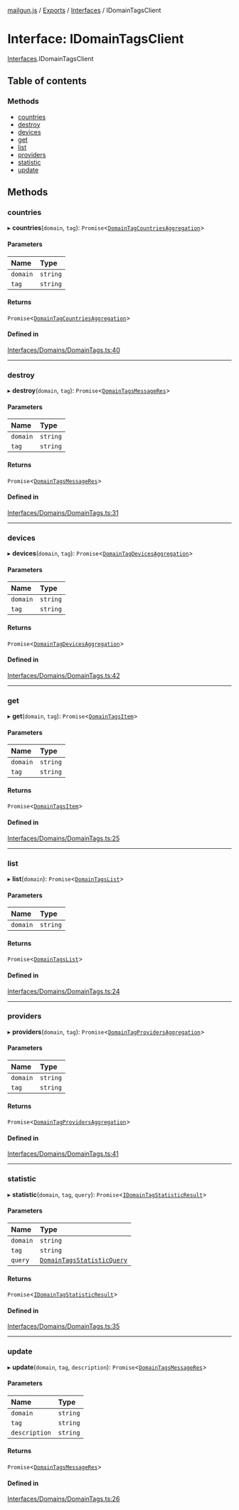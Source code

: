 [mailgun.js](../README.md) / [Exports](../modules.md) / [Interfaces](../modules/Interfaces.md) / IDomainTagsClient

# Interface: IDomainTagsClient

[Interfaces](../modules/Interfaces.md).IDomainTagsClient

## Table of contents

### Methods

- [countries](Interfaces.IDomainTagsClient.md#countries)
- [destroy](Interfaces.IDomainTagsClient.md#destroy)
- [devices](Interfaces.IDomainTagsClient.md#devices)
- [get](Interfaces.IDomainTagsClient.md#get)
- [list](Interfaces.IDomainTagsClient.md#list)
- [providers](Interfaces.IDomainTagsClient.md#providers)
- [statistic](Interfaces.IDomainTagsClient.md#statistic)
- [update](Interfaces.IDomainTagsClient.md#update)

## Methods

### countries

▸ **countries**(`domain`, `tag`): `Promise`<[`DomainTagCountriesAggregation`](../modules.md#domaintagcountriesaggregation)\>

#### Parameters

| Name | Type |
| :------ | :------ |
| `domain` | `string` |
| `tag` | `string` |

#### Returns

`Promise`<[`DomainTagCountriesAggregation`](../modules.md#domaintagcountriesaggregation)\>

#### Defined in

[Interfaces/Domains/DomainTags.ts:40](https://github.com/mailgun/mailgun.js/blob/6248cc0/lib/Interfaces/Domains/DomainTags.ts#L40)

___

### destroy

▸ **destroy**(`domain`, `tag`): `Promise`<[`DomainTagsMessageRes`](../modules.md#domaintagsmessageres)\>

#### Parameters

| Name | Type |
| :------ | :------ |
| `domain` | `string` |
| `tag` | `string` |

#### Returns

`Promise`<[`DomainTagsMessageRes`](../modules.md#domaintagsmessageres)\>

#### Defined in

[Interfaces/Domains/DomainTags.ts:31](https://github.com/mailgun/mailgun.js/blob/6248cc0/lib/Interfaces/Domains/DomainTags.ts#L31)

___

### devices

▸ **devices**(`domain`, `tag`): `Promise`<[`DomainTagDevicesAggregation`](../modules.md#domaintagdevicesaggregation)\>

#### Parameters

| Name | Type |
| :------ | :------ |
| `domain` | `string` |
| `tag` | `string` |

#### Returns

`Promise`<[`DomainTagDevicesAggregation`](../modules.md#domaintagdevicesaggregation)\>

#### Defined in

[Interfaces/Domains/DomainTags.ts:42](https://github.com/mailgun/mailgun.js/blob/6248cc0/lib/Interfaces/Domains/DomainTags.ts#L42)

___

### get

▸ **get**(`domain`, `tag`): `Promise`<[`DomainTagsItem`](../modules.md#domaintagsitem)\>

#### Parameters

| Name | Type |
| :------ | :------ |
| `domain` | `string` |
| `tag` | `string` |

#### Returns

`Promise`<[`DomainTagsItem`](../modules.md#domaintagsitem)\>

#### Defined in

[Interfaces/Domains/DomainTags.ts:25](https://github.com/mailgun/mailgun.js/blob/6248cc0/lib/Interfaces/Domains/DomainTags.ts#L25)

___

### list

▸ **list**(`domain`): `Promise`<[`DomainTagsList`](../modules.md#domaintagslist)\>

#### Parameters

| Name | Type |
| :------ | :------ |
| `domain` | `string` |

#### Returns

`Promise`<[`DomainTagsList`](../modules.md#domaintagslist)\>

#### Defined in

[Interfaces/Domains/DomainTags.ts:24](https://github.com/mailgun/mailgun.js/blob/6248cc0/lib/Interfaces/Domains/DomainTags.ts#L24)

___

### providers

▸ **providers**(`domain`, `tag`): `Promise`<[`DomainTagProvidersAggregation`](../modules.md#domaintagprovidersaggregation)\>

#### Parameters

| Name | Type |
| :------ | :------ |
| `domain` | `string` |
| `tag` | `string` |

#### Returns

`Promise`<[`DomainTagProvidersAggregation`](../modules.md#domaintagprovidersaggregation)\>

#### Defined in

[Interfaces/Domains/DomainTags.ts:41](https://github.com/mailgun/mailgun.js/blob/6248cc0/lib/Interfaces/Domains/DomainTags.ts#L41)

___

### statistic

▸ **statistic**(`domain`, `tag`, `query`): `Promise`<[`IDomainTagStatisticResult`](Interfaces.IDomainTagStatisticResult.md)\>

#### Parameters

| Name | Type |
| :------ | :------ |
| `domain` | `string` |
| `tag` | `string` |
| `query` | [`DomainTagsStatisticQuery`](../modules.md#domaintagsstatisticquery) |

#### Returns

`Promise`<[`IDomainTagStatisticResult`](Interfaces.IDomainTagStatisticResult.md)\>

#### Defined in

[Interfaces/Domains/DomainTags.ts:35](https://github.com/mailgun/mailgun.js/blob/6248cc0/lib/Interfaces/Domains/DomainTags.ts#L35)

___

### update

▸ **update**(`domain`, `tag`, `description`): `Promise`<[`DomainTagsMessageRes`](../modules.md#domaintagsmessageres)\>

#### Parameters

| Name | Type |
| :------ | :------ |
| `domain` | `string` |
| `tag` | `string` |
| `description` | `string` |

#### Returns

`Promise`<[`DomainTagsMessageRes`](../modules.md#domaintagsmessageres)\>

#### Defined in

[Interfaces/Domains/DomainTags.ts:26](https://github.com/mailgun/mailgun.js/blob/6248cc0/lib/Interfaces/Domains/DomainTags.ts#L26)
